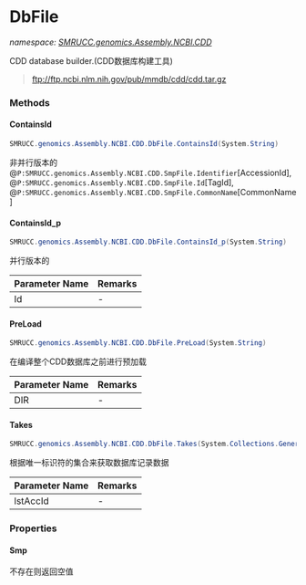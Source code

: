 ﻿# DbFile
_namespace: [SMRUCC.genomics.Assembly.NCBI.CDD](./index.md)_

CDD database builder.(CDD数据库构建工具)

> 
>  ftp://ftp.ncbi.nlm.nih.gov/pub/mmdb/cdd/cdd.tar.gz
>  


### Methods

#### ContainsId
```csharp
SMRUCC.genomics.Assembly.NCBI.CDD.DbFile.ContainsId(System.String)
```
非并行版本的@``P:SMRUCC.genomics.Assembly.NCBI.CDD.SmpFile.Identifier``[AccessionId], @``P:SMRUCC.genomics.Assembly.NCBI.CDD.SmpFile.Id``[TagId], @``P:SMRUCC.genomics.Assembly.NCBI.CDD.SmpFile.CommonName``[CommonName]

#### ContainsId_p
```csharp
SMRUCC.genomics.Assembly.NCBI.CDD.DbFile.ContainsId_p(System.String)
```
并行版本的

|Parameter Name|Remarks|
|--------------|-------|
|Id|-|


#### PreLoad
```csharp
SMRUCC.genomics.Assembly.NCBI.CDD.DbFile.PreLoad(System.String)
```
在编译整个CDD数据库之前进行预加载

|Parameter Name|Remarks|
|--------------|-------|
|DIR|-|


#### Takes
```csharp
SMRUCC.genomics.Assembly.NCBI.CDD.DbFile.Takes(System.Collections.Generic.IEnumerable{System.String})
```
根据唯一标识符的集合来获取数据库记录数据

|Parameter Name|Remarks|
|--------------|-------|
|lstAccId|-|



### Properties

#### Smp
不存在则返回空值
